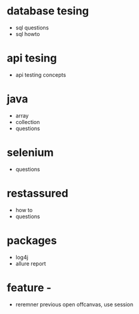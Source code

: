 # database tesing 
- sql questions
- sql howto

# api tesing  
- api testing concepts

# java
- array
- collection
- questions 

# selenium
- questions

# restassured
- how to 
- questions 

# packages 
- log4j
- allure report

# feature -
- reremner previous open offcanvas, use session
